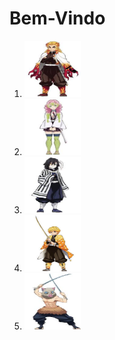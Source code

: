 </html>
<head>
    <title></title>
</head>
<body>

<h1> Bem-Vindo</h1>
<ol>
<li> <a href= "https://www.google.com.br"><img src="foto1.jpg" width="90" height="90"></a></li> 

<li> <a href= "https://www.google.com.br"><img src="foto2.jpg" width="90" height="90"></a></li>

<li> <a href= "https://www.google.com.br"><img src="foto3.jpg" width="90" height="90"></a></li>

<li> <a href= "https://www.google.com.br"><img src="foto4.jpg" width="90" height="90"></a></li>

<li> <a href= "https://www.google.com.br"><img src="foto5.jpg" width="90" height="90"></a></li>
</ol>

</body>
</html>

